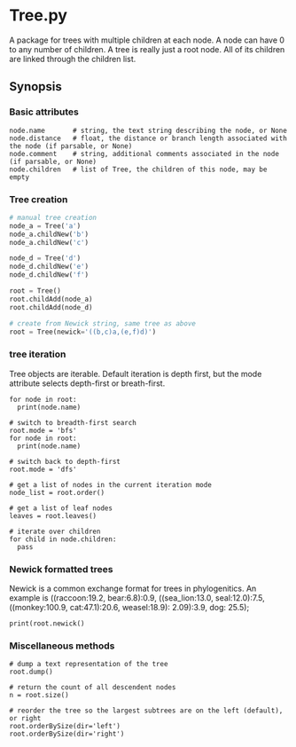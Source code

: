 # Tree.py
A package for trees with multiple children at each node.  A node can have 0 to any number of children. A tree is really just a root node.  All of its children are linked through the children list.

## Synopsis
### Basic attributes
```
node.name       # string, the text string describing the node, or None
node.distance   # float, the distance or branch length associated with the node (if parsable, or None)
node.comment    # string, additional comments associated in the node (if parsable, or None)
node.children   # list of Tree, the children of this node, may be empty
```
### Tree creation
```python
# manual tree creation
node_a = Tree('a')
node_a.childNew('b')
node_a.childNew('c')

node_d = Tree('d')
node_d.childNew('e')
node_d.childNew('f')

root = Tree()
root.childAdd(node_a)
root.childAdd(node_d)

# create from Newick string, same tree as above
root = Tree(newick='((b,c)a,(e,f)d)')
```
### tree iteration
Tree objects are iterable. Default iteration is depth first, but the mode attribute selects depth-first or breath-first.
```
for node in root:
  print(node.name)

# switch to breadth-first search
root.mode = 'bfs'
for node in root:
  print(node.name)
  
# switch back to depth-first
root.mode = 'dfs'

# get a list of nodes in the current iteration mode
node_list = root.order()

# get a list of leaf nodes
leaves = root.leaves()

# iterate over children
for child in node.children:
  pass
```
### Newick formatted trees
Newick is a common exchange format for trees in phylogenitics.  An example is
((raccoon:19.2, bear:6.8):0.9, ((sea_lion:13.0, seal:12.0):7.5, ((monkey:100.9, cat:47.1):20.6, weasel:18.9): 2.09):3.9, dog: 25.5);
```root.newickLoad(newick_string)
print(root.newick()
```
### Miscellaneous methods
```
# dump a text representation of the tree
root.dump()

# return the count of all descendent nodes
n = root.size()

# reorder the tree so the largest subtrees are on the left (default), or right
root.orderBySize(dir='left')
root.orderBySize(dir='right')
```
